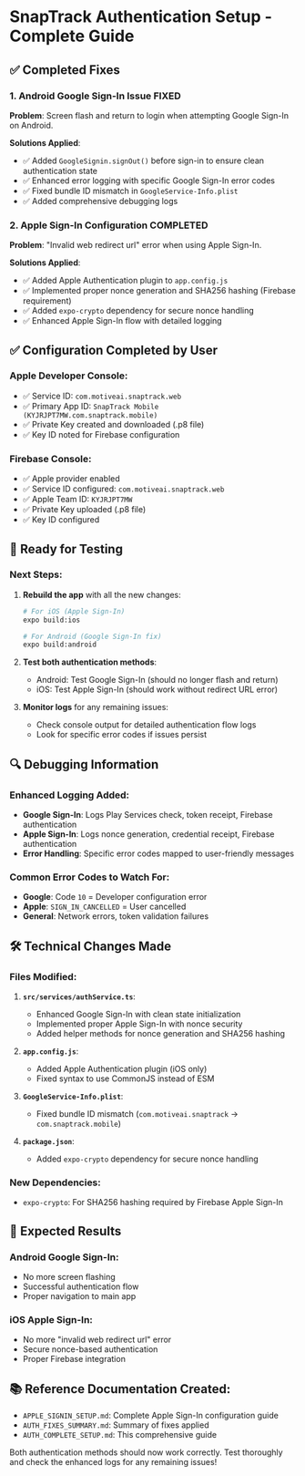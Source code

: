 # SnapTrack Authentication Setup - Complete Guide

## ✅ Completed Fixes

### 1. Android Google Sign-In Issue FIXED
**Problem**: Screen flash and return to login when attempting Google Sign-In on Android.

**Solutions Applied**:
- ✅ Added `GoogleSignin.signOut()` before sign-in to ensure clean authentication state
- ✅ Enhanced error logging with specific Google Sign-In error codes
- ✅ Fixed bundle ID mismatch in `GoogleService-Info.plist`
- ✅ Added comprehensive debugging logs

### 2. Apple Sign-In Configuration COMPLETED
**Problem**: "Invalid web redirect url" error when using Apple Sign-In.

**Solutions Applied**:
- ✅ Added Apple Authentication plugin to `app.config.js`
- ✅ Implemented proper nonce generation and SHA256 hashing (Firebase requirement)
- ✅ Added `expo-crypto` dependency for secure nonce handling
- ✅ Enhanced Apple Sign-In flow with detailed logging

## ✅ Configuration Completed by User

### Apple Developer Console:
- ✅ Service ID: `com.motiveai.snaptrack.web`
- ✅ Primary App ID: `SnapTrack Mobile (KYJRJPT7MW.com.snaptrack.mobile)`
- ✅ Private Key created and downloaded (.p8 file)
- ✅ Key ID noted for Firebase configuration

### Firebase Console:
- ✅ Apple provider enabled
- ✅ Service ID configured: `com.motiveai.snaptrack.web`
- ✅ Apple Team ID: `KYJRJPT7MW`
- ✅ Private Key uploaded (.p8 file)
- ✅ Key ID configured

## 📱 Ready for Testing

### Next Steps:
1. **Rebuild the app** with all the new changes:
   ```bash
   # For iOS (Apple Sign-In)
   expo build:ios
   
   # For Android (Google Sign-In fix)
   expo build:android
   ```

2. **Test both authentication methods**:
   - Android: Test Google Sign-In (should no longer flash and return)
   - iOS: Test Apple Sign-In (should work without redirect URL error)

3. **Monitor logs** for any remaining issues:
   - Check console output for detailed authentication flow logs
   - Look for specific error codes if issues persist

## 🔍 Debugging Information

### Enhanced Logging Added:
- **Google Sign-In**: Logs Play Services check, token receipt, Firebase authentication
- **Apple Sign-In**: Logs nonce generation, credential receipt, Firebase authentication
- **Error Handling**: Specific error codes mapped to user-friendly messages

### Common Error Codes to Watch For:
- **Google**: Code `10` = Developer configuration error
- **Apple**: `SIGN_IN_CANCELLED` = User cancelled
- **General**: Network errors, token validation failures

## 🛠 Technical Changes Made

### Files Modified:
1. **`src/services/authService.ts`**:
   - Enhanced Google Sign-In with clean state initialization
   - Implemented proper Apple Sign-In with nonce security
   - Added helper methods for nonce generation and SHA256 hashing

2. **`app.config.js`**:
   - Added Apple Authentication plugin (iOS only)
   - Fixed syntax to use CommonJS instead of ESM

3. **`GoogleService-Info.plist`**:
   - Fixed bundle ID mismatch (`com.motiveai.snaptrack` → `com.snaptrack.mobile`)

4. **`package.json`**:
   - Added `expo-crypto` dependency for secure nonce handling

### New Dependencies:
- `expo-crypto`: For SHA256 hashing required by Firebase Apple Sign-In

## 🎯 Expected Results

### Android Google Sign-In:
- No more screen flashing
- Successful authentication flow
- Proper navigation to main app

### iOS Apple Sign-In:
- No more "invalid web redirect url" error
- Secure nonce-based authentication
- Proper Firebase integration

## 📚 Reference Documentation Created:
- `APPLE_SIGNIN_SETUP.md`: Complete Apple Sign-In configuration guide
- `AUTH_FIXES_SUMMARY.md`: Summary of fixes applied
- `AUTH_COMPLETE_SETUP.md`: This comprehensive guide

Both authentication methods should now work correctly. Test thoroughly and check the enhanced logs for any remaining issues!